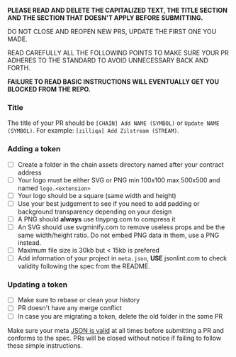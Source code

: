 **PLEASE READ AND DELETE THE CAPITALIZED TEXT, THE TITLE SECTION
AND THE SECTION THAT DOESN'T APPLY BEFORE SUBMITTING.**

DO NOT CLOSE AND REOPEN NEW PRS, UPDATE THE FIRST ONE YOU MADE.

READ CAREFULLY ALL THE FOLLOWING POINTS TO MAKE SURE YOUR PR
ADHERES TO THE STANDARD TO AVOID UNNECESSARY BACK AND FORTH.

**FAILURE TO READ BASIC INSTRUCTIONS WILL EVENTUALLY GET YOU
BLOCKED FROM THE REPO.**

### Title

The title of your PR should be `[CHAIN] Add NAME (SYMBOL)` or `Update NAME (SYMBOL)`.
For example: `[zilliqa] Add Zilstream (STREAM)`.

### Adding a token

- [ ] Create a folder in the chain assets directory named after your contract address
- [ ] Your logo must be either SVG or PNG min 100x100 max 500x500 and named `logo.<extension>`
- [ ] Your logo should be a square (same width and height)
- [ ] Use your best judgement to see if you need to add padding or background transparency depending on your design
- [ ] A PNG should **always** use tinypng.com to compress it
- [ ] An SVG should use svgminify.com to remove useless props and be the same width/height ratio. Do not embed PNG data in them, use a PNG instead.
- [ ] Maximum file size is 30kb but < 15kb is prefered
- [ ] Add information of your project in `meta.json`, **USE** jsonlint.com to check validity following the spec from the README.

### Updating a token

- [ ] Make sure to rebase or clean your history
- [ ] PR doesn't have any merge conflict
- [ ] In case you are migrating a token, delete the old folder in the same PR

Make sure your meta [JSON is valid](https://jsonlint.com) at all times before submitting a PR and conforms to the spec.
PRs will be closed without notice if failing to follow these simple instructions.
